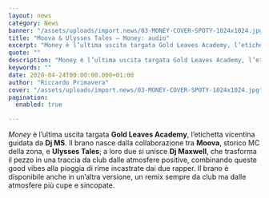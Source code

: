```yaml
---
layout: news
category: News
banner: "/assets/uploads/import.news/03-MONEY-COVER-SPOTY-1024x1024.jpg"
title: "Moova & Ulysses Tales – Money: audio"
excerpt: "Money è l’ultima uscita targata Gold Leaves Academy, l’etichetta vicentina guidata da Dj MS. Il brano nasce dalla collaborazione tra Moova, storico MC della zona, e Ulysses Tales; a loro due si unisce Dj Maxwell, che trasforma il pezzo in una traccia da club dalle atmosfere positive, combinando queste good vibes alla pioggia di rime [&hellip"
quote: ""
description: "Money è l’ultima uscita targata Gold Leaves Academy, l’etichetta vicentina guidata da Dj MS. Il brano nasce dalla collaborazione tra Moova, storico MC della zona, e Ulysses Tales; a loro due si unisce Dj Maxwell, che trasforma il pezzo in una traccia da club dalle atmosfere positive, combinando queste good vibes alla pioggia di rime [&hellip"
keywords: ""
date: 2020-04-24T00:00:00.000+01:00
author: "Riccardo Primavera"
cover: "/assets/uploads/import.news/03-MONEY-COVER-SPOTY-1024x1024.jpg"
pagination:
  enabled: true

---
```


_Money_ è l’ultima uscita targata **Gold Leaves Academy**, l’etichetta vicentina guidata da **Dj MS**. Il brano nasce dalla collaborazione tra **Moova**, storico MC della zona, e **Ulysses Tales**; a loro due si unisce **Dj Maxwell**, che trasforma il pezzo in una traccia da club dalle atmosfere positive, combinando queste good vibes alla pioggia di rime incastrate dai due rapper. Il brano è disponibile anche in un’altra versione, un remix sempre da club ma dalle atmosfere più cupe e sincopate.